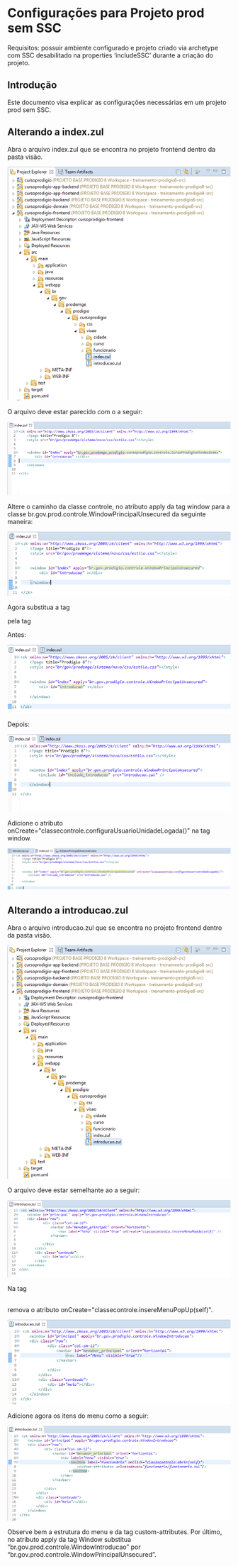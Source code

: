 # Configurações para Projeto prod sem SSC

Requisitos: possuir ambiente configurado e projeto criado via archetype com SSC desabilitado na properties ‘includeSSC’ durante a criação do projeto.

## Introdução

Este documento visa explicar as configurações necessárias em um projeto prod sem SSC.

## Alterando a index.zul

Abra o arquivo index.zul que se encontra no projeto frontend dentro da pasta visão.

![](imagens/projeto_sem_ssc_1.png)

O arquivo deve estar parecido com o a seguir:

![](imagens/projeto_sem_ssc_2.png)

Altere o caminho da classe controle, no atributo apply da tag window para a classe br.gov.prod.controle.WindowPrincipalUnsecured da seguinte maneira:

![](imagens/projeto_sem_ssc_3.png)
 
Agora substitua a tag <div id="introducao"></div>
pela tag <include id="include_introducao" src="introducao.zul" />

Antes:

![](imagens/projeto_sem_ssc_4.png)

Depois:

![](imagens/projeto_sem_ssc_5.png)


Adicione o atributo onCreate="classecontrole.configuraUsuarioUnidadeLogada()" na tag window.

![](imagens/projeto_sem_ssc_6.png)

## Alterando a introducao.zul

Abra o arquivo introducao.zul que se encontra no projeto frontend dentro da pasta visão.

![](imagens/projeto_sem_ssc_7.png)

O arquivo deve estar semelhante ao a seguir:

![](imagens/projeto_sem_ssc_8.png)

Na tag <nav label="Menu" visible="true" onCreate="classecontrole.insereMenuPopUp(self)" />   
remova o atributo onCreate="classecontrole.insereMenuPopUp(self)".

![](imagens/projeto_sem_ssc_9.png)

Adicione agora os itens do menu como a seguir:

![](imagens/projeto_sem_ssc_10.png)

Observe bem a estrutura do menu e da tag custom-attributes.
Por último, no atributo apply da tag Window substitua “br.gov.prod.controle.WindowIntroducao” por “br.gov.prod.controle.WindowPrincipalUnsecured”.
<window id="principal" apply="br.gov.prod.controle.WindowPrincipalUnsecured">	


